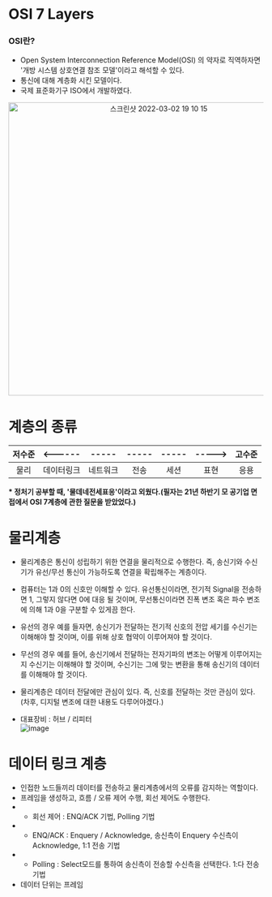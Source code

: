 OSI 7 Layers
===========
<h3>OSI란?</h3>

* Open System Interconnection Reference Model(OSI) 의 약자로 직역하자면 '개방 시스템 상호연결 참조 모델'이라고 해석할 수 있다.
* 통신에 대해 계층화 시킨 모델이다.
* 국제 표준화기구 ISO에서 개발하였다.
<p align="center">
  <img width="578" alt="스크린샷 2022-03-02 19 10 15" src="https://user-images.githubusercontent.com/70207093/156341276-a3ff91fc-55ee-4e66-bea0-0f4495b4368b.png"/>
</p>

계층의 종류
========
|저수준|<------|-----|-----|-----|----->|고수준|
|:----:|:----:|:----:|:----:|:----:|:----:|:----:|
|물리|데이터링크|네트워크|전송|세션|표현|응용|

<b>* 정처기 공부할 때, '물데네전세표응'이라고 외웠다.(필자는 21년 하반기 모 공기업 면접에서 OSI 7계층에 관한 질문을 받았었다.)</b>

물리계층
======
* 물리계층은 통신이 성립하기 위한 연결을 물리적으로 수행한다. 즉, 송신기와 수신기가 유선/무선 통신이 가능하도록 연결을 확립해주는 계층이다.
* 컴퓨터는 1과 0의 신호만 이해할 수 있다. 유선통신이라면, 전기적 Signal을 전송하면 1, 그렇지 않다면 0에 대응 될 것이며, 무선통신이라면 진폭 변조 혹은 파수 변조에 의해 1과 0을 구분할 수 있게끔 한다.
* 유선의 경우 예를 들자면, 송신기가 전달하는 전기적 신호의 전압 세기를 수신기는 이해해야 할 것이며, 이를 위해 상호 협약이 이루어져야 할 것이다.
* 무선의 경우 예를 들어, 송신기에서 전달하는 전자기파의 변조는 어떻게 이루어지는지 수신기는 이해해야 할 것이며, 수신기는 그에 맞는 변환을 통해 송신기의 데이터를 이해해야 할 것이다.
* 물리계층은 데이터 전달에만 관심이 있다. 즉, 신호를 전달하는 것만 관심이 있다.
(차후, 디지털 변조에 대한 내용도 다루어야겠다.)

* 대표장비 : 허브 / 리피터</br>
![image](https://user-images.githubusercontent.com/70207093/156887679-26f0f207-51c7-4c35-b2b9-0ed8345f19cf.png)

데이터 링크 계층
============
* 인접한 노드들끼리 데이터를 전송하고 물리계층에서의 오류를 감지하는 역할이다.
* 프레임을 생성하고, 흐름 / 오류 제어 수행, 회선 제어도 수행한다.
* * 회선 제어 : ENQ/ACK 기법, Polling 기법
* * ENQ/ACK : Enquery / Acknowledge, 송신측이 Enquery 수신측이 Acknowledge, 1:1 전송 기법
* * Polling : Select모드를 통하여 송신측이 전송할 수신측을 선택한다. 1:다 전송 기법
* 데이터 단위는 프레임
